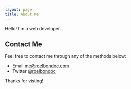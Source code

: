 ```yaml
---
layout: page
title: About Me
---
```


<p class="message">
  Hello! I'm a web developer.
</p>

## Contact Me

Feel free to contact me through any of the methods below:

* Email [me@roelbondoc.com](mailto:me@roelbondoc.com)
* Twitter [@roelbondoc](https://twitter.com/roelbondoc)

Thanks for visting!
